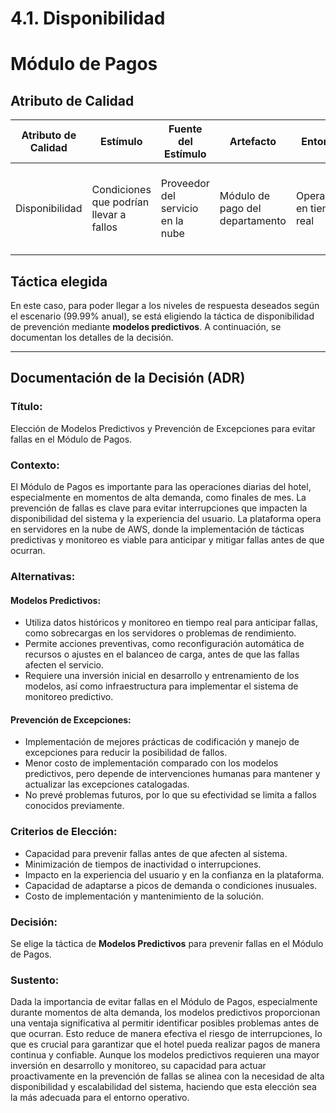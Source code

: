 # 4.1. Disponibilidad

# Módulo de Pagos

## Atributo de Calidad

| **Atributo de Calidad** | **Estímulo**                              | **Fuente del Estímulo**        | **Artefacto**                    | **Entorno**         | **Respuesta**                                                                         | **Medida de Respuesta**                                  |
|-------------------------|-------------------------------------------|--------------------------------|----------------------------------|--------------------|---------------------------------------------------------------------------------------|----------------------------------------------------------|
| Disponibilidad           | Condiciones que podrían llevar a fallos   | Proveedor del servicio en la nube | Módulo de pago del departamento | Operación en tiempo real | El sistema predice posibles fallas y ajusta recursos automáticamente para prevenir interrupciones | El sistema debe estar disponible el 99.99% del tiempo |

## Táctica elegida

En este caso, para poder llegar a los niveles de respuesta deseados según el escenario (99.99% anual), se está eligiendo la táctica de disponibilidad de prevención mediante **modelos predictivos**. A continuación, se documentan los detalles de la decisión.

---

## Documentación de la Decisión (ADR)

### Título: 
Elección de Modelos Predictivos y Prevención de Excepciones para evitar fallas en el Módulo de Pagos.

### Contexto:

El Módulo de Pagos es importante para las operaciones diarias del hotel, especialmente en momentos de alta demanda, como finales de mes. La prevención de fallas es clave para evitar interrupciones que impacten la disponibilidad del sistema y la experiencia del usuario. La plataforma opera en servidores en la nube de AWS, donde la implementación de tácticas predictivas y monitoreo es viable para anticipar y mitigar fallas antes de que ocurran.

### Alternativas:

#### Modelos Predictivos:
- Utiliza datos históricos y monitoreo en tiempo real para anticipar fallas, como sobrecargas en los servidores o problemas de rendimiento.
- Permite acciones preventivas, como reconfiguración automática de recursos o ajustes en el balanceo de carga, antes de que las fallas afecten el servicio.
- Requiere una inversión inicial en desarrollo y entrenamiento de los modelos, así como infraestructura para implementar el sistema de monitoreo predictivo.

#### Prevención de Excepciones:
- Implementación de mejores prácticas de codificación y manejo de excepciones para reducir la posibilidad de fallos.
- Menor costo de implementación comparado con los modelos predictivos, pero depende de intervenciones humanas para mantener y actualizar las excepciones catalogadas.
- No prevé problemas futuros, por lo que su efectividad se limita a fallos conocidos previamente.

### Criterios de Elección:
- Capacidad para prevenir fallas antes de que afecten al sistema.
- Minimización de tiempos de inactividad o interrupciones.
- Impacto en la experiencia del usuario y en la confianza en la plataforma.
- Capacidad de adaptarse a picos de demanda o condiciones inusuales.
- Costo de implementación y mantenimiento de la solución.

### Decisión:
Se elige la táctica de **Modelos Predictivos** para prevenir fallas en el Módulo de Pagos.

### Sustento:
Dada la importancia de evitar fallas en el Módulo de Pagos, especialmente durante momentos de alta demanda, los modelos predictivos proporcionan una ventaja significativa al permitir identificar posibles problemas antes de que ocurran. Esto reduce de manera efectiva el riesgo de interrupciones, lo que es crucial para garantizar que el hotel pueda realizar pagos de manera continua y confiable. Aunque los modelos predictivos requieren una mayor inversión en desarrollo y monitoreo, su capacidad para actuar proactivamente en la prevención de fallas se alinea con la necesidad de alta disponibilidad y escalabilidad del sistema, haciendo que esta elección sea la más adecuada para el entorno operativo.
